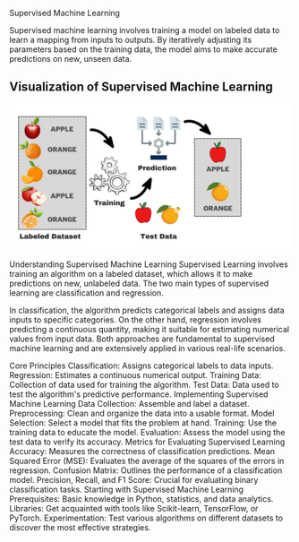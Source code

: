 
Supervised Machine Learning 


Supervised machine learning involves training a model on labeled data to learn a mapping from inputs to outputs. By iteratively adjusting its parameters based on the training data, the model aims to make accurate predictions on new, unseen data.

## Visualization of Supervised Machine Learning

<img src="supervised-learning.gif" width="600"/>


Understanding Supervised Machine Learning
Supervised Learning involves training an algorithm on a labeled dataset, which allows it to make predictions on new, unlabeled data. The two main types of supervised learning are classification and regression.

In classification, the algorithm predicts categorical labels and assigns data inputs to specific categories. On the other hand, regression involves predicting a continuous quantity, making it suitable for estimating numerical values from input data. Both approaches are fundamental to supervised machine learning and are extensively applied in various real-life scenarios.

Core Principles
Classification: Assigns categorical labels to data inputs.
Regression: Estimates a continuous numerical output.
Training Data: Collection of data used for training the algorithm.
Test Data: Data used to test the algorithm's predictive performance.
Implementing Supervised Machine Learning
Data Collection: Assemble and label a dataset.
Preprocessing: Clean and organize the data into a usable format.
Model Selection: Select a model that fits the problem at hand.
Training: Use the training data to educate the model.
Evaluation: Assess the model using the test data to verify its accuracy.
Metrics for Evaluating Supervised Learning
Accuracy: Measures the correctness of classification predictions.
Mean Squared Error (MSE): Evaluates the average of the squares of the errors in regression.
Confusion Matrix: Outlines the performance of a classification model.
Precision, Recall, and F1 Score: Crucial for evaluating binary classification tasks.
Starting with Supervised Machine Learning
Prerequisites: Basic knowledge in Python, statistics, and data analytics.
Libraries: Get acquainted with tools like Scikit-learn, TensorFlow, or PyTorch.
Experimentation: Test various algorithms on different datasets to discover the most effective strategies.
